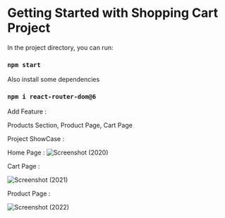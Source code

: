 # Getting Started with Shopping Cart Project

In the project directory, you can run:

### `npm start`

Also install some dependencies 

### `npm i react-router-dom@6`

Add Feature : 

Products Section,
Product Page,
Cart Page

Project ShowCase :

Home Page :       ![Screenshot (2020)](https://github.com/Lucky-Kashyap/shopping-cart/assets/88204554/2160f76e-ae8a-4d33-bd66-6efcd144955f)


Cart Page :     

![Screenshot (2021)](https://github.com/Lucky-Kashyap/shopping-cart/assets/88204554/f5f91bec-4a09-4edd-8abe-10702c199aee)


Product Page :


![Screenshot (2022)](https://github.com/Lucky-Kashyap/shopping-cart/assets/88204554/c2911631-7faa-4e4f-b7c7-ffb6ee33db22)
